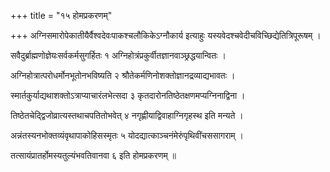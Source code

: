 +++
title = "१५ होमप्रकरणम्"

+++
अग्निसमारोपेकातीयैर्वैश्वदेवःपाकश्चलौकिकेऽग्नौकार्य इत्याहुः यस्यवेदश्चवेदीचविच्छिद्येतित्रिपूरूषम् ।

सवैदुर्ब्राह्मणोज्ञेयःसर्वकर्मसुगर्हितः १ अग्निहोत्रंप्रकुर्वीतज्ञानवाञ्छ्रद्धयान्वितः ।

अग्निहोत्रात्परोधर्मोनभूतोनभविष्यति २ श्रौतेकर्मणिनोशक्तोज्ञानद्रव्याद्यभावतः ।

स्मार्तकुर्याद्यथाशक्तोऽत्राप्याचारंलभेत्सदा ३ कृतदारोनतिष्ठेतक्षणमप्यग्निनाद्विना ।

तिष्ठेतचेद्द्विजोव्रात्यस्तथाचपतितोभवेत् ४ नगृह्णीयाद्विवाहाग्निगृहस्थ इति मन्यते ।

अन्नंतस्यनभोक्तव्यंवृथापाकोहिसस्मृतः ५ योदद्यात्काञ्चनंमेरुंपृथिवींचससागराम् ।

तत्सायंप्रातर्होमस्यतुल्यंभवतिवानवा ६ इति होमप्रकरणम् ॥
